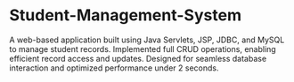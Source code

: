 # Student-Management-System
A web-based application built using Java Servlets, JSP, JDBC, and MySQL to manage student records. Implemented full CRUD operations, enabling efficient record access and updates. Designed for seamless database interaction and optimized performance under 2 seconds.
